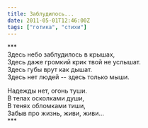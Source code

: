 ```yaml
---
title: Заблудилось...
date: 2011-05-01T12:46:00Z
tags: ["готика", "стихи"]
---
```


\*\*\*  
Здесь небо заблудилось в крышах,  
Здесь даже громкий крик твой не услышат.  
Здесь губы врут как дышат.  
Здесь нет людей -- здесь только мыши.  

Надежды нет, огонь туши.  
В телах осколками души,  
В тенях обломками тиши,  
Забыв про жизнь, живи, живи...  
\*\*\*  


